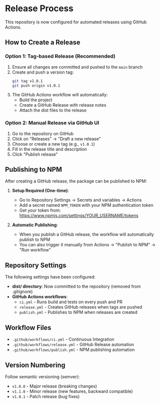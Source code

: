 # Release Process

This repository is now configured for automated releases using GitHub Actions.

## How to Create a Release

### Option 1: Tag-based Release (Recommended)

1. Ensure all changes are committed and pushed to the `main` branch
2. Create and push a version tag:
   ```bash
   git tag v1.0.1
   git push origin v1.0.1
   ```
3. The GitHub Actions workflow will automatically:
   - Build the project
   - Create a GitHub Release with release notes
   - Attach the dist files to the release

### Option 2: Manual Release via GitHub UI

1. Go to the repository on GitHub
2. Click on "Releases" → "Draft a new release"
3. Choose or create a new tag (e.g., `v1.0.1`)
4. Fill in the release title and description
5. Click "Publish release"

## Publishing to NPM

After creating a GitHub release, the package can be published to NPM:

1. **Setup Required (One-time)**:
   - Go to Repository Settings → Secrets and variables → Actions
   - Add a secret named `NPM_TOKEN` with your NPM authentication token
   - Get your token from: https://www.npmjs.com/settings/YOUR_USERNAME/tokens

2. **Automatic Publishing**:
   - When you publish a GitHub release, the workflow will automatically publish to NPM
   - You can also trigger it manually from Actions → "Publish to NPM" → "Run workflow"

## Repository Settings

The following settings have been configured:

- **dist/ directory**: Now committed to the repository (removed from .gitignore)
- **GitHub Actions workflows**:
  - `ci.yml` - Runs build and tests on every push and PR
  - `release.yml` - Creates GitHub releases when tags are pushed
  - `publish.yml` - Publishes to NPM when releases are created

## Workflow Files

- `.github/workflows/ci.yml` - Continuous Integration
- `.github/workflows/release.yml` - GitHub Release automation
- `.github/workflows/publish.yml` - NPM publishing automation

## Version Numbering

Follow semantic versioning (semver):
- `v1.0.0` - Major release (breaking changes)
- `v1.1.0` - Minor release (new features, backward compatible)
- `v1.0.1` - Patch release (bug fixes)
